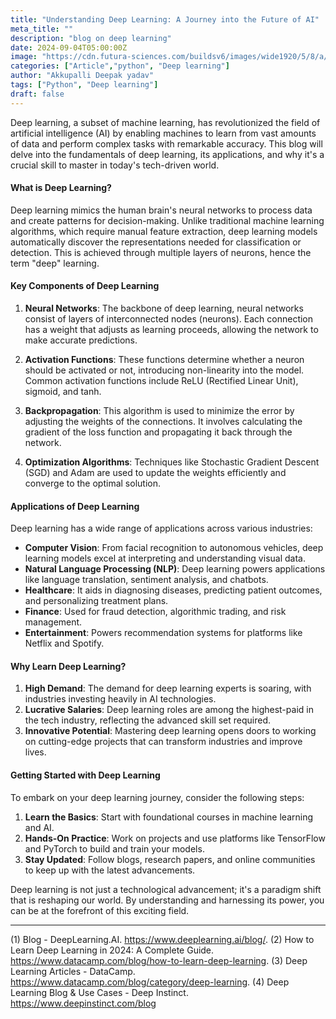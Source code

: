 ```yaml
---
title: "Understanding Deep Learning: A Journey into the Future of AI"
meta_title: ""
description: "blog on deep learning"
date: 2024-09-04T05:00:00Z
image: "https://cdn.futura-sciences.com/buildsv6/images/wide1920/5/8/a/58adcd3cfe_125715_deep-learning-cc-vigeco-fotoliacom.jpg"
categories: ["Article","python", "Deep learning"]
author: "Akkupalli Deepak yadav"
tags: ["Python", "Deep learning"]
draft: false
---
```


Deep learning, a subset of machine learning, has revolutionized the field of artificial intelligence (AI) by enabling machines to learn from vast amounts of data and perform complex tasks with remarkable accuracy. This blog will delve into the fundamentals of deep learning, its applications, and why it's a crucial skill to master in today's tech-driven world.

#### What is Deep Learning?

Deep learning mimics the human brain's neural networks to process data and create patterns for decision-making. Unlike traditional machine learning algorithms, which require manual feature extraction, deep learning models automatically discover the representations needed for classification or detection. This is achieved through multiple layers of neurons, hence the term "deep" learning.

#### Key Components of Deep Learning

1. **Neural Networks**: The backbone of deep learning, neural networks consist of layers of interconnected nodes (neurons). Each connection has a weight that adjusts as learning proceeds, allowing the network to make accurate predictions.
   
2. **Activation Functions**: These functions determine whether a neuron should be activated or not, introducing non-linearity into the model. Common activation functions include ReLU (Rectified Linear Unit), sigmoid, and tanh.

3. **Backpropagation**: This algorithm is used to minimize the error by adjusting the weights of the connections. It involves calculating the gradient of the loss function and propagating it back through the network.

4. **Optimization Algorithms**: Techniques like Stochastic Gradient Descent (SGD) and Adam are used to update the weights efficiently and converge to the optimal solution.

#### Applications of Deep Learning

Deep learning has a wide range of applications across various industries:

- **Computer Vision**: From facial recognition to autonomous vehicles, deep learning models excel at interpreting and understanding visual data.
- **Natural Language Processing (NLP)**: Deep learning powers applications like language translation, sentiment analysis, and chatbots.
- **Healthcare**: It aids in diagnosing diseases, predicting patient outcomes, and personalizing treatment plans.
- **Finance**: Used for fraud detection, algorithmic trading, and risk management.
- **Entertainment**: Powers recommendation systems for platforms like Netflix and Spotify.

#### Why Learn Deep Learning?

1. **High Demand**: The demand for deep learning experts is soaring, with industries investing heavily in AI technologies.
2. **Lucrative Salaries**: Deep learning roles are among the highest-paid in the tech industry, reflecting the advanced skill set required.
3. **Innovative Potential**: Mastering deep learning opens doors to working on cutting-edge projects that can transform industries and improve lives.

#### Getting Started with Deep Learning

To embark on your deep learning journey, consider the following steps:

1. **Learn the Basics**: Start with foundational courses in machine learning and AI.
2. **Hands-On Practice**: Work on projects and use platforms like TensorFlow and PyTorch to build and train your models.
3. **Stay Updated**: Follow blogs, research papers, and online communities to keep up with the latest advancements.

Deep learning is not just a technological advancement; it's a paradigm shift that is reshaping our world. By understanding and harnessing its power, you can be at the forefront of this exciting field.

---


(1) Blog - DeepLearning.AI. https://www.deeplearning.ai/blog/.
(2) How to Learn Deep Learning in 2024: A Complete Guide. https://www.datacamp.com/blog/how-to-learn-deep-learning.
(3) Deep Learning Articles - DataCamp. https://www.datacamp.com/blog/category/deep-learning.
(4) Deep Learning Blog & Use Cases - Deep Instinct. https://www.deepinstinct.com/blog